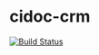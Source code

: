 # cidoc-crm

[![Build Status](https://travis-ci.org/computerminds/cidoc-crm.svg?branch=master)](https://travis-ci.org/computerminds/cidoc-crm)
